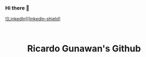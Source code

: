 ### Hi there 👋
[![LinkedIn][linkedin-shield]][linkedin-url]

<br/>

<div align="center">
    <h1>Ricardo Gunawan's Github</h1>
</div>

<!--
**ricardo1pran/ricardo1pran** is a ✨ _special_ ✨ repository because its `README.md` (this file) appears on your GitHub profile.

Here are some ideas to get you started:

- 🔭 I’m currently working on ...
- 🌱 I’m currently learning ...
- 👯 I’m looking to collaborate on ...
- 🤔 I’m looking for help with ...
- 💬 Ask me about ...
- 📫 How to reach me: ...
- 😄 Pronouns: ...
- ⚡ Fun fact: ...
-->

[linkedin-url]: https://linkedin.com/in/ricardo1pran